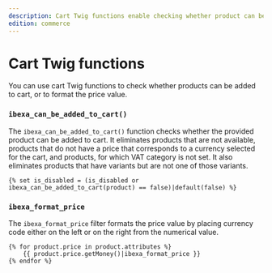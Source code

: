 ```yaml
---
description: Cart Twig functions enable checking whether product can be added to cart and formatting the price.
edition: commerce
---
```


# Cart Twig functions

You can use cart Twig functions to check whether products can be added to cart, or to format the price value.

### `ibexa_can_be_added_to_cart()`

The `ibexa_can_be_added_to_cart()` function checks whether the provided product can be added to cart. It eliminates products that are not available, products that do not have a price that corresponds to a currency selected for the cart, and products, for which VAT category is not set. It also eliminates products that have variants but are not one of those variants. 

``` html+twig
{% set is_disabled = (is_disabled or ibexa_can_be_added_to_cart(product) == false)|default(false) %}
```

### `ibexa_format_price`

The `ibexa_format_price` filter formats the price value by placing currency code 
either on the left or on the right from the numerical value.

``` html+twig
{% for product.price in product.attributes %}
    {{ product.price.getMoney()|ibexa_format_price }}
{% endfor %}
```
